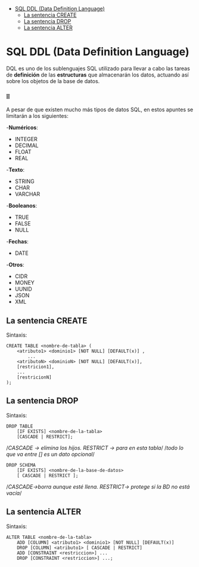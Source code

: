 - [SQL DDL (Data Definition Language)](#SQL-DQL-Data-Definition-Language)
  - [La sentencia CREATE](#la-sentencia-create)
  - [La sentencia DROP](#la-sentencia-drop)
  - [La sentencia ALTER](#la-sentencia-alter)
  
# SQL DDL (Data Definition Language)

DQL es uno de los sublenguajes SQL utilizado para llevar a cabo las tareas de **definición** de las **estructuras** que almacenarán los datos, actuando así sobre los objetos de la base de datos.

### ❕❕

A pesar de que existen mucho más tipos de datos SQL, en estos apuntes se limitarán a los siguientes:

-**Numéricos**:
  - INTEGER 
  - DECIMAL 
  - FLOAT
  - REAL

-**Texto**:
  - STRING
  - CHAR
  - VARCHAR

-**Booleanos**:
  - TRUE
  - FALSE
  - NULL
  
-**Fechas**:
  - DATE

-**Otros**:
  - CIDR
  - MONEY
  - UUNID
  - JSON
  - XML

## La sentencia CREATE

Sintaxis: 
```console
CREATE TABLE <nombre-de-tabla> (
	<atributo1> <dominio1> [NOT NULL] [DEFAULT(x)] ,   
        ...
	<atributoN> <dominioN> [NOT NULL] [DEFAULT(x)],
	[restricion1],
	...
	[restricionN]
);
```

## La sentencia DROP

Sintaxis:
```console
DROP TABLE                                     
    [IF EXISTS] <nombre-de-la-tabla>
    [CASCADE | RESTRICT];   
```
/*CASCADE -> elimina los hijos. RESTRICT -> para en esta tabla*/ /*todo lo que va entre [] es un dato opcional*/

```console
DROP SCHEMA
    [IF EXISTS] <nombre-de-la-base-de-datos>
    [ CASCADE | RESTRICT ];                 
 ```
/*CASCADE->borra aunque esté llena. RESTRICT-> protege si la BD no está vacía*/

## La sentencia ALTER

Sintaxis: 
```console
ALTER TABLE <nombre-de-la-tabla>
    ADD [COLUMN] <atributo1> <dominio1> [NOT NULL] [DEFAULT(x)]
    DROP [COLUMN] <atributo1> [ CASCADE | RESTRICT]
    ADD [CONSTRAINT <restriccion>] ...
    DROP [CONSTRAINT <restriccion>] ...;
```

